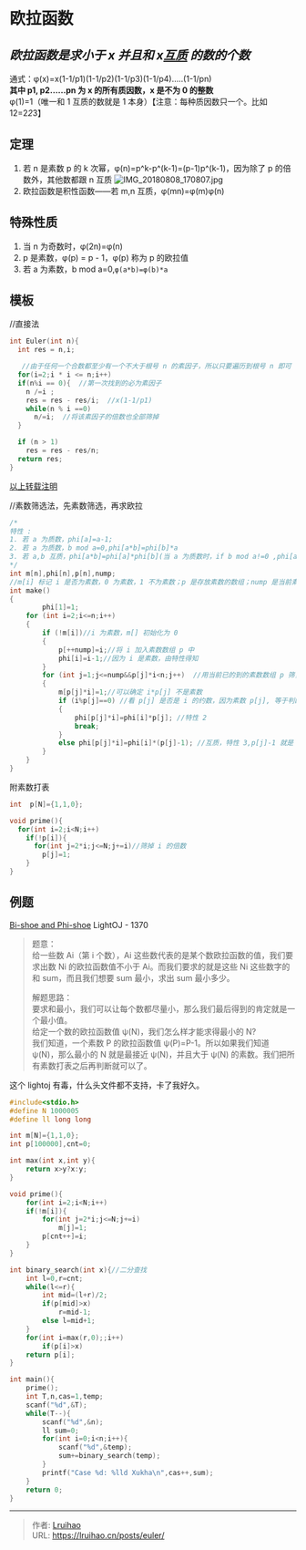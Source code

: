 # 欧拉函数


## **_欧拉函数是求小于 x 并且和 x[互质](https://baike.baidu.com/item/%E4%BA%92%E8%B4%A8/577412?fr=aladdin) 的数的个数_**

通式：φ(x)=x(1-1/p1)(1-1/p2)(1-1/p3)(1-1/p4)…..(1-1/pn)  
**其中 p1, p2……pn 为 x 的所有质因数，x 是不为 0 的整数**  
φ(1)=1（唯一和 1 互质的数就是 1 本身）【注意：每种质因数只一个。比如 12=2*2*3】

## 定理

1. 若 n 是素数 p 的 k 次幂，φ(n)=p^k-p^(k-1)=(p-1)p^(k-1)，因为除了 p 的倍数外，其他数都跟 n 互质 ![IMG_20180808_170807.jpg](https://i.loli.net/2018/08/08/5b6ab31239225.jpg)
2. 欧拉函数是积性函数——若 m,n 互质，φ(mn)=φ(m)φ(n)

## 特殊性质

1. 当 n 为奇数时，φ(2n)=φ(n)
2. p 是素数，φ(p) = p - 1，φ(p) 称为 p 的欧拉值
3. 若 a 为素数，b mod a=0,`φ(a*b)=φ(b)*a`

<!--more-->

## 模板

//直接法

```cpp
int Euler(int n){
  int res = n,i;

   //由于任何一个合数都至少有一个不大于根号 n 的素因子，所以只要遍历到根号 n 即可
  for(i=2;i * i <= n;i++)
  if(n%i == 0){  //第一次找到的必为素因子
    n /=i ;
    res = res - res/i;  //x(1-1/p1)
    while(n % i ==0)
      n/=i;  //将该素因子的倍数也全部筛掉
  }

  if (n > 1)
    res = res - res/n;
  return res;
}
```

[以上转载注明](https://blog.csdn.net/wangjian8006/article/details/7833319)

//素数筛选法，先素数筛选，再求欧拉

```c
/*
特性 :
1. 若 a 为质数，phi[a]=a-1;
2. 若 a 为质数，b mod a=0,phi[a*b]=phi[b]*a
3. 若 a,b 互质，phi[a*b]=phi[a]*phi[b](当 a 为质数时，if b mod a!=0 ,phi[a*b]=phi[a]*phi[b])
*/
int m[n],phi[n],p[n],nump;
//m[i] 标记 i 是否为素数，0 为素数，1 不为素数；p 是存放素数的数组；nump 是当前素数个数；phi[i] 为欧拉函数
int make()
{
        phi[1]=1;
    for (int i=2;i<=n;i++)
    {
        if (!m[i])//i 为素数，m[] 初始化为 0
        {
            p[++nump]=i;//将 i 加入素数数组 p 中
            phi[i]=i-1;//因为 i 是素数，由特性得知
        }
        for (int j=1;j<=nump&&p[j]*i<n;j++)  //用当前已的到的素数数组 p 筛，筛去 p[j]*i
        {
            m[p[j]*i]=1;//可以确定 i*p[j] 不是素数
            if (i%p[j]==0) //看 p[j] 是否是 i 的约数，因为素数 p[j], 等于判断 i 和 p[j] 是否互质
            {
                phi[p[j]*i]=phi[i]*p[j]; //特性 2
                break;
            }
            else phi[p[j]*i]=phi[i]*(p[j]-1); //互质，特性 3,p[j]-1 就是 phi[p[j]]
        }
    }
}
```

附素数打表

```c
int  p[N]={1,1,0};

void prime(){
  for(int i=2;i<N;i++)
    if(!p[i]){
      for(int j=2*i;j<=N;j+=i)//筛掉 i 的倍数
        p[j]=1;
    }
}
```

## 例题

[Bi-shoe and Phi-shoe](https://vjudge.net/contest/238979#problem/A) LightOJ - 1370

> 题意：  
> 给一些数 Ai（第 i 个数），Ai 这些数代表的是某个数欧拉函数的值，我们要求出数 Ni 的欧拉函数值不小于 Ai。而我们要求的就是这些 Ni 这些数字的和 sum，而且我们想要 sum 最小，求出 sum 最小多少。
>
> 解题思路：  
> 要求和最小，我们可以让每个数都尽量小，那么我们最后得到的肯定就是一个最小值。  
> 给定一个数的欧拉函数值 ψ(N)，我们怎么样才能求得最小的 N?  
> 我们知道，一个素数 P 的欧拉函数值 ψ(P)=P-1。所以如果我们知道 ψ(N)，那么最小的 N 就是最接近 ψ(N)，并且大于 ψ(N) 的素数。我们把所有素数打表之后再判断就可以了。

这个 lightoj 有毒，什么头文件都不支持，卡了我好久。

```c
#include<stdio.h>
#define N 1000005
#define ll long long

int m[N]={1,1,0};
int p[100000],cnt=0;

int max(int x,int y){
    return x>y?x:y;
}

void prime(){
    for(int i=2;i<N;i++)
    if(!m[i]){
        for(int j=2*i;j<=N;j+=i)
            m[j]=1;
        p[cnt++]=i;
    }
}

int binary_search(int x){//二分查找
    int l=0,r=cnt;
    while(l<=r){
        int mid=(l+r)/2;
        if(p[mid]>x)
            r=mid-1;
        else l=mid+1;
    }
    for(int i=max(r,0);;i++)
        if(p[i]>x)
    return p[i];
}

int main(){
    prime();
    int T,n,cas=1,temp;
    scanf("%d",&T);
    while(T--){
        scanf("%d",&n);
        ll sum=0;
        for(int i=0;i<n;i++){
            scanf("%d",&temp);
            sum+=binary_search(temp);
        }
        printf("Case %d: %lld Xukha\n",cas++,sum);
    }
    return 0;
}

```


---

> 作者: [Lruihao](https://github.com/Lruihao)  
> URL: https://lruihao.cn/posts/euler/  

